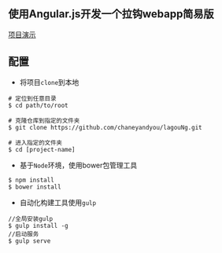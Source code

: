 ## 使用Angular.js开发一个拉钩webapp简易版
[项目演示](http://chaneychan.com/lagouNg/dist/index.html#!/main)

## 配置
* 将项目``clone``到本地

```
# 定位到任意目录
$ cd path/to/root

# 克隆仓库到指定的文件夹
$ git clone https://github.com/chaneyandyou/lagouNg.git

# 进入指定的文件夹
$ cd [project-name]
```

* 基于``Node``环境，使用bower包管理工具

```
$ npm install
$ bower install
```
* 自动化构建工具使用``gulp``

```
//全局安装gulp
$ gulp install -g
//启动服务
$ gulp serve
```
